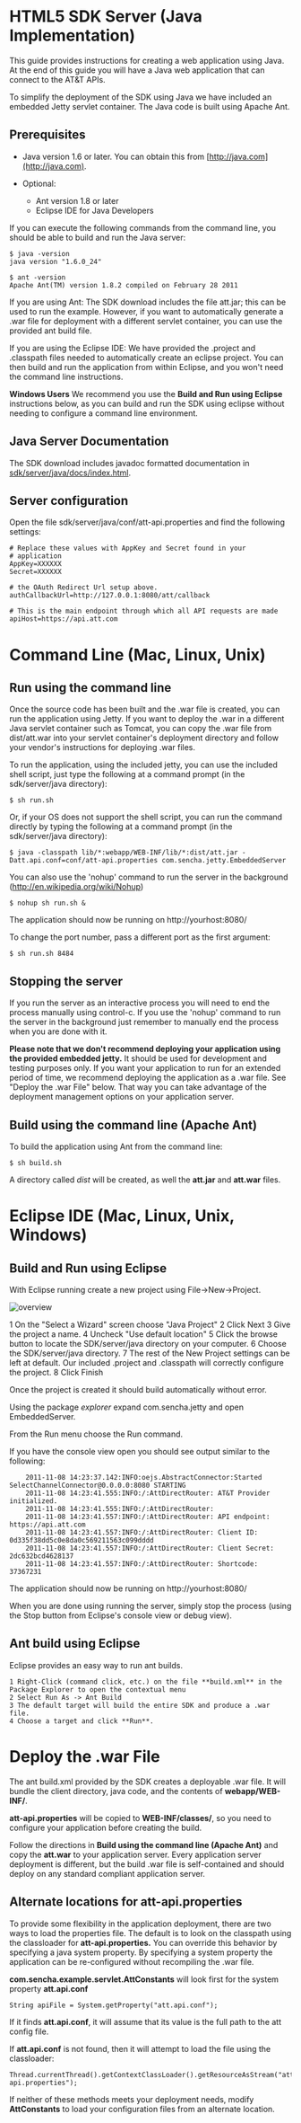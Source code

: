 HTML5 SDK Server (Java Implementation)
===

This guide provides instructions for creating a web application using Java. At the end of this guide you will have a Java web application that can connect to the AT&T APIs.

To simplify the deployment of the SDK using Java we have included an embedded Jetty servlet container.  The Java code is built using Apache Ant.

Prerequisites
----

 - Java version 1.6 or later. You can obtain this from [http://java.com](http://java.com).

 - Optional:
   - Ant version 1.8 or later
   - Eclipse IDE for Java Developers


If you can execute the following commands from the command line, you should be able to build and run the Java server:


    $ java -version
    java version "1.6.0_24"

    $ ant -version
    Apache Ant(TM) version 1.8.2 compiled on February 28 2011


If you are using Ant: The SDK download includes the file att.jar; this can be used to run the example. However, if you want to automatically generate a .war file for deployment with a different servlet container, you can use the provided ant build file.


If you are using the Eclipse IDE: We have provided the .project and .classpath files needed to automatically create an eclipse project. You can then build and run the application from within Eclipse, and you won't need the command line instructions.


**Windows Users** We recommend you use the **Build and Run using Eclipse** instructions below, as you can build and run the SDK using eclipse without needing to configure a command line environment.


Java Server Documentation
---
The SDK download includes javadoc formatted documentation in [sdk/server/java/docs/index.html](../server/java/docs/index.html).


Server configuration
---

Open the file sdk/server/java/conf/att-api.properties and find the following settings:

    # Replace these values with AppKey and Secret found in your 
    # application
    AppKey=XXXXXX
    Secret=XXXXXX

    # the OAuth Redirect Url setup above.
    authCallbackUrl=http://127.0.0.1:8080/att/callback

    # This is the main endpoint through which all API requests are made
    apiHost=https://api.att.com


Command Line (Mac, Linux, Unix)
====

Run using the command line
---

Once the source code has been built and the .war file is created, you can run the application using Jetty.  If you want to deploy the .war in a different Java servlet container such as Tomcat, you can copy the .war file from  dist/att.war into your servlet container's deployment directory and follow your vendor's instructions for deploying .war files.


To run the application, using the included jetty, you can use the included shell script, just type the following at a command prompt (in the sdk/server/java directory):

    $ sh run.sh

Or, if your OS does not support the shell script, you can run the command directly by typing the following at a command prompt (in the sdk/server/java directory):

    $ java -classpath lib/*:webapp/WEB-INF/lib/*:dist/att.jar -Datt.api.conf=conf/att-api.properties com.sencha.jetty.EmbeddedServer

You can also use the 'nohup' command to run the server in the background (<http://en.wikipedia.org/wiki/Nohup>)

    $ nohup sh run.sh &

The application should now be running on http://yourhost:8080/

To change the port number, pass a different port as the first argument:

    $ sh run.sh 8484

Stopping the server
---

If you run the server as an interactive process you will need to end the process manually using control-c.
If you use the 'nohup' command to run the server in the background just remember to manually end the process when you are done with it.

**Please note that we don't recommend deploying your application using the provided embedded jetty.** It should be used for development and testing purposes only.
If you want your application to run for an extended period of time, we recommend deploying the application as a .war file. See "Deploy the .war File" below.
That way you can take advantage of the deployment management options on your application server.




Build using the command line (Apache Ant)
---

To build the application using Ant from the command line:

    $ sh build.sh

A directory called *dist* will be created, as well the __att.jar__ and __att.war__ files. 


Eclipse IDE (Mac, Linux, Unix, Windows)
====

Build and Run using Eclipse
---

With Eclipse running create a new project using File->New->Project.

![overview](resources/images/eclipse-new.png)

 1 On the "Select a Wizard" screen choose "Java Project"
 2 Click Next
 3 Give the project a name.
 4 Uncheck "Use default location"
 5 Click the browse button to locate the SDK/server/java directory on your computer.
 6 Choose the SDK/server/java directory.
 7 The rest of the New Project settings can be left at default. Our included .project and .classpath will correctly configure the project.
 8 Click Finish

Once the project is created it should build automatically without error.

Using the package *explorer* expand com.sencha.jetty and open EmbeddedServer.

From the Run menu choose the Run command.

If you have the console view open you should see output similar to the following:

        2011-11-08 14:23:37.142:INFO:oejs.AbstractConnector:Started SelectChannelConnector@0.0.0.0:8080 STARTING
        2011-11-08 14:23:41.555:INFO:/:AttDirectRouter: AT&T Provider initialized.
        2011-11-08 14:23:41.555:INFO:/:AttDirectRouter:
        2011-11-08 14:23:41.557:INFO:/:AttDirectRouter: API endpoint:  https://api.att.com
        2011-11-08 14:23:41.557:INFO:/:AttDirectRouter: Client ID:     0d335f38dd5c0e8da0c569211563c099dddd
        2011-11-08 14:23:41.557:INFO:/:AttDirectRouter: Client Secret: 2dc632bcd4628137
        2011-11-08 14:23:41.557:INFO:/:AttDirectRouter: Shortcode:     37367231


The application should now be running on http://yourhost:8080/

When you are done using running the server, simply stop the process (using the Stop button from Eclipse's console view or debug view).


Ant build using Eclipse
---

Eclipse provides an easy way to run ant builds. 

    1 Right-Click (command click, etc.) on the file **build.xml** in the Package Explorer to open the contextual menu  
    2 Select Run As -> Ant Build  
    3 The default target will build the entire SDK and produce a .war file.  
    4 Choose a target and click **Run**.  


Deploy the .war File
====


The ant build.xml provided by the SDK creates a deployable .war file.  It will bundle the client directory, java code, and the contents of **webapp/WEB-INF/**.

**att-api.properties** will be copied to **WEB-INF/classes/**, so you need to configure your application before creating the build.

Follow the directions in **Build using the command line (Apache Ant)** and copy the **att.war** to your application server. Every application server deployment is different, but the build .war file is self-contained and should deploy on any standard compliant application server.

Alternate locations for att-api.properties
---

To provide some flexibility in the application deployment, there are two ways to load the properties file. The default is to look on the classpath using the classloader for  **att-api.properties.**  You can override this behavior by specifying a java system property. By specifying a system property the application can be re-configured without recompiling the .war file.

**com.sencha.example.servlet.AttConstants** will look first for the system property **att.api.conf**

    String apiFile = System.getProperty("att.api.conf");

If it finds **att.api.conf**, it will assume that its value is the full path to the att config file.

If **att.api.conf** is not found, then it will attempt to load the file using the classloader:

    Thread.currentThread().getContextClassLoader().getResourceAsStream("att-api.properties");

If neither of these methods meets your deployment needs, modify **AttConstants** to load your configuration files from an alternate location.